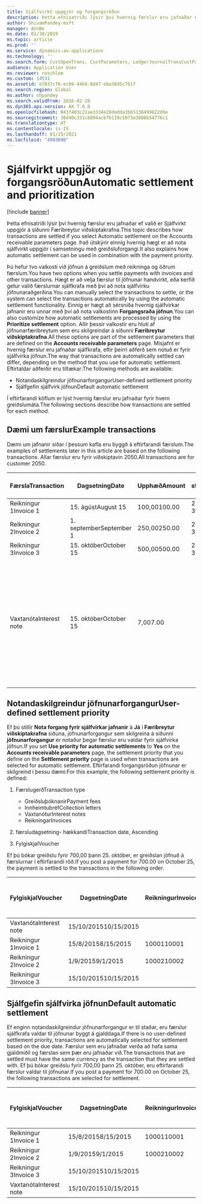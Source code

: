 ```yaml
---
title: Sjálfvirkt uppgjör og forgangsröðun
description: Þetta efnisatriði lýsir því hvernig færslur eru jafnaðar ef valið er Sjálfvirkt uppgjör á síðunni Færibreytur viðskiptakrafna. Það útskýrir einnig hvernig hægt er að nota sjálfvirkt uppgjör í samsetningu með greiðsluforgangi.
author: ShivamPandey-msft
manager: AnnBe
ms.date: 01/30/2019
ms.topic: article
ms.prod: ''
ms.service: dynamics-ax-applications
ms.technology: ''
ms.search.form: CustOpenTrans, CustParameters, LedgerJournalTransCustPaym
audience: Application User
ms.reviewer: roschlom
ms.custom: 14531
ms.assetid: e7837cf6-ec69-44b4-8d47-eba38d5c7b1f
ms.search.region: Global
ms.author: shpandey
ms.search.validFrom: 2016-02-28
ms.dyn365.ops.version: AX 7.0.0
ms.openlocfilehash: 043f403c22ae3334e28dedda3b65136499822d9e
ms.sourcegitcommit: 38d40c331c8894acb7b119c5073e3088b54776c1
ms.translationtype: HT
ms.contentlocale: is-IS
ms.lasthandoff: 01/15/2021
ms.locfileid: "4993090"
---
```

# <a name="automatic-settlement-and-prioritization"></a><span data-ttu-id="1ad1b-104">Sjálfvirkt uppgjör og forgangsröðun</span><span class="sxs-lookup"><span data-stu-id="1ad1b-104">Automatic settlement and prioritization</span></span>

[!include [banner](../includes/banner.md)]

<span data-ttu-id="1ad1b-105">Þetta efnisatriði lýsir því hvernig færslur eru jafnaðar ef valið er Sjálfvirkt uppgjör á síðunni Færibreytur viðskiptakrafna.</span><span class="sxs-lookup"><span data-stu-id="1ad1b-105">This topic describes how transactions are settled if you select Automatic settlement on the Accounts receivable parameters page.</span></span> <span data-ttu-id="1ad1b-106">Það útskýrir einnig hvernig hægt er að nota sjálfvirkt uppgjör í samsetningu með greiðsluforgangi.</span><span class="sxs-lookup"><span data-stu-id="1ad1b-106">It also explains how automatic settlement can be used in combination with the payment priority.</span></span>

<span data-ttu-id="1ad1b-107">Þú hefur tvo valkosti við jöfnun á greiðslum með reikninga og öðrum færslum.</span><span class="sxs-lookup"><span data-stu-id="1ad1b-107">You have two options when you settle payments with invoices and other transactions.</span></span> <span data-ttu-id="1ad1b-108">Hægt er að velja færslur til jöfnunar handvirkt, eða kerfið getur valið færslurnar sjálfkrafa með því að nota sjálfvirku jöfnunaraðgerðina.</span><span class="sxs-lookup"><span data-stu-id="1ad1b-108">You can manually select the transactions to settle, or the system can select the transactions automatically by using the automatic settlement functionality.</span></span> <span data-ttu-id="1ad1b-109">Einnig er hægt að sérsníða hvernig sjálfvirkar jafnanir eru unnar með því að nota valkostinn **Forgangsraða jöfnun**.</span><span class="sxs-lookup"><span data-stu-id="1ad1b-109">You can also customize how automatic settlements are processed by using the **Prioritize settlement** option.</span></span> <span data-ttu-id="1ad1b-110">Allir þessir valkostir eru hluti af jöfnunarfæribreytum sem eru skilgreindar á síðunni **Færibreytur viðskiptakrafna**.</span><span class="sxs-lookup"><span data-stu-id="1ad1b-110">All these options are part of the settlement parameters that are defined on the **Accounts receivable parameters** page.</span></span> <span data-ttu-id="1ad1b-111">Misjafnt er hvernig færslur eru jafnaðar sjálfkrafa, eftir þeirri aðferð sem notuð er fyrir sjálfvirka jöfnun.</span><span class="sxs-lookup"><span data-stu-id="1ad1b-111">The way that transactions are automatically settled can differ, depending on the method that you use for automatic settlement.</span></span> <span data-ttu-id="1ad1b-112">Eftirtaldar aðferðir eru tiltækar:</span><span class="sxs-lookup"><span data-stu-id="1ad1b-112">The following methods are available:</span></span>

-   <span data-ttu-id="1ad1b-113">Notandaskilgreindur jöfnunarforgangur</span><span class="sxs-lookup"><span data-stu-id="1ad1b-113">User-defined settlement priority</span></span>
-   <span data-ttu-id="1ad1b-114">Sjálfgefin sjálfvirk jöfnun</span><span class="sxs-lookup"><span data-stu-id="1ad1b-114">Default automatic settlement</span></span>

<span data-ttu-id="1ad1b-115">Í eftirfarandi köflum er lýst hvernig færslur eru jafnaðar fyrir hvern greiðslumáta.</span><span class="sxs-lookup"><span data-stu-id="1ad1b-115">The following sections describe how transactions are settled for each method.</span></span>

## <a name="example-transactions"></a><span data-ttu-id="1ad1b-116">Dæmi um færslur</span><span class="sxs-lookup"><span data-stu-id="1ad1b-116">Example transactions</span></span>
<span data-ttu-id="1ad1b-117">Dæmi um jafnanir síðar í þessum kafla eru byggð á eftirfarandi færslum.</span><span class="sxs-lookup"><span data-stu-id="1ad1b-117">The examples of settlements later in this article are based on the following transactions.</span></span> <span data-ttu-id="1ad1b-118">Allar færslur eru fyrir viðskiptavin 2050.</span><span class="sxs-lookup"><span data-stu-id="1ad1b-118">All transactions are for customer 2050.</span></span>

| <span data-ttu-id="1ad1b-119">Færsla</span><span class="sxs-lookup"><span data-stu-id="1ad1b-119">Transaction</span></span>   | <span data-ttu-id="1ad1b-120">Dagsetning</span><span class="sxs-lookup"><span data-stu-id="1ad1b-120">Date</span></span>        | <span data-ttu-id="1ad1b-121">Upphæð</span><span class="sxs-lookup"><span data-stu-id="1ad1b-121">Amount</span></span> | <span data-ttu-id="1ad1b-122">Skilmálar staðgreiðsluafsláttar</span><span class="sxs-lookup"><span data-stu-id="1ad1b-122">Cash discount terms</span></span> | <span data-ttu-id="1ad1b-123">Dagsetning staðgreiðsluafsláttar</span><span class="sxs-lookup"><span data-stu-id="1ad1b-123">Cash discount date</span></span> | <span data-ttu-id="1ad1b-124">Athugasemdir</span><span class="sxs-lookup"><span data-stu-id="1ad1b-124">Comments</span></span>                                                                                                                                                                                      |
|---------------|-------------|--------|---------------------|--------------------|-----------------------------------------------------------------------------------------------------------------------------------------------------------------------------------------------|
| <span data-ttu-id="1ad1b-125">Reikningur 1</span><span class="sxs-lookup"><span data-stu-id="1ad1b-125">Invoice 1</span></span>     | <span data-ttu-id="1ad1b-126">15. ágúst</span><span class="sxs-lookup"><span data-stu-id="1ad1b-126">August 15</span></span>   | <span data-ttu-id="1ad1b-127">100,00</span><span class="sxs-lookup"><span data-stu-id="1ad1b-127">100.00</span></span> | <span data-ttu-id="1ad1b-128">2%14, Net 30</span><span class="sxs-lookup"><span data-stu-id="1ad1b-128">2%14, Net 30</span></span>        | <span data-ttu-id="1ad1b-129">29. ágúst</span><span class="sxs-lookup"><span data-stu-id="1ad1b-129">August 29</span></span>          |                                                                                                                                                                                               |
| <span data-ttu-id="1ad1b-130">Reikningur 2</span><span class="sxs-lookup"><span data-stu-id="1ad1b-130">Invoice 2</span></span>     | <span data-ttu-id="1ad1b-131">1. september</span><span class="sxs-lookup"><span data-stu-id="1ad1b-131">September 1</span></span> | <span data-ttu-id="1ad1b-132">250,00</span><span class="sxs-lookup"><span data-stu-id="1ad1b-132">250.00</span></span> | <span data-ttu-id="1ad1b-133">2%14, Net 30</span><span class="sxs-lookup"><span data-stu-id="1ad1b-133">2%14, Net 30</span></span>        | <span data-ttu-id="1ad1b-134">15. september</span><span class="sxs-lookup"><span data-stu-id="1ad1b-134">September 15</span></span>       |                                                                                                                                                                                               |
| <span data-ttu-id="1ad1b-135">Reikningur 3</span><span class="sxs-lookup"><span data-stu-id="1ad1b-135">Invoice 3</span></span>     | <span data-ttu-id="1ad1b-136">15. október</span><span class="sxs-lookup"><span data-stu-id="1ad1b-136">October 15</span></span>  | <span data-ttu-id="1ad1b-137">500,00</span><span class="sxs-lookup"><span data-stu-id="1ad1b-137">500.00</span></span> | <span data-ttu-id="1ad1b-138">2% 14/Net 30</span><span class="sxs-lookup"><span data-stu-id="1ad1b-138">2% 14/Net 30</span></span>        | <span data-ttu-id="1ad1b-139">29. október</span><span class="sxs-lookup"><span data-stu-id="1ad1b-139">October 29</span></span>         |                                                                                                                                                                                               |
| <span data-ttu-id="1ad1b-140">Vaxtanóta</span><span class="sxs-lookup"><span data-stu-id="1ad1b-140">Interest note</span></span> | <span data-ttu-id="1ad1b-141">15. október</span><span class="sxs-lookup"><span data-stu-id="1ad1b-141">October 15</span></span>  | <span data-ttu-id="1ad1b-142">7,00</span><span class="sxs-lookup"><span data-stu-id="1ad1b-142">7.00</span></span>   |                     |                    | <span data-ttu-id="1ad1b-143">Þessi vaxtanóta er fyrir reikning 1 og 2.</span><span class="sxs-lookup"><span data-stu-id="1ad1b-143">This interest note is for invoice 1 and invoice 2.</span></span> <span data-ttu-id="1ad1b-144">Upphæðin er reiknuð sem 2 prósent vextir á upphæðir sem eru 30 eða fleiri daga fram yfir gjalddaga.</span><span class="sxs-lookup"><span data-stu-id="1ad1b-144">The amount is calculated as 2-percent interest on amounts that are 30 or more days past due.</span></span> <span data-ttu-id="1ad1b-145">Til dæmis, 0,02 × (100,00 + 250,00) = 7,00.</span><span class="sxs-lookup"><span data-stu-id="1ad1b-145">For example, 0.02 × (100.00 + 250.00) = 7.00.</span></span> |

## <a name="user-defined-settlement-priority"></a><span data-ttu-id="1ad1b-146">Notandaskilgreindur jöfnunarforgangur</span><span class="sxs-lookup"><span data-stu-id="1ad1b-146">User-defined settlement priority</span></span>
<span data-ttu-id="1ad1b-147">Ef þú stillir **Nota forgang fyrir sjálfvirkar jafnanir** á **Já** í **Færibreytur viðskiptakrafna** síðuna, jöfnunarforgangur sem skilgreina á síðunni **jöfnunarforgangur** er notaður þegar færslur eru valdar fyrir sjálfvirka jöfnun.</span><span class="sxs-lookup"><span data-stu-id="1ad1b-147">If you set **Use priority for automatic settlements** to **Yes** on the **Accounts receivable parameters** page, the settlement priority that you define on the **Settlement priority** page is used when transactions are selected for automatic settlement.</span></span> <span data-ttu-id="1ad1b-148">Eftirfarandi forgangsröðun jöfnunar er skilgreind í þessu dæmi:</span><span class="sxs-lookup"><span data-stu-id="1ad1b-148">For this example, the following settlement priority is defined:</span></span>

1.  <span data-ttu-id="1ad1b-149">Færslugerð</span><span class="sxs-lookup"><span data-stu-id="1ad1b-149">Transaction type</span></span>
    -   <span data-ttu-id="1ad1b-150">Greiðsluþóknanir</span><span class="sxs-lookup"><span data-stu-id="1ad1b-150">Payment fees</span></span>
    -   <span data-ttu-id="1ad1b-151">Innheimtubréf</span><span class="sxs-lookup"><span data-stu-id="1ad1b-151">Collection letters</span></span>
    -   <span data-ttu-id="1ad1b-152">Vaxtanótur</span><span class="sxs-lookup"><span data-stu-id="1ad1b-152">Interest notes</span></span>
    -   <span data-ttu-id="1ad1b-153">Reikningar</span><span class="sxs-lookup"><span data-stu-id="1ad1b-153">Invoices</span></span>

2.  <span data-ttu-id="1ad1b-154">færsludagsetning- hækkandi</span><span class="sxs-lookup"><span data-stu-id="1ad1b-154">Transaction date, Ascending</span></span>
3.  <span data-ttu-id="1ad1b-155">Fylgiskjal</span><span class="sxs-lookup"><span data-stu-id="1ad1b-155">Voucher</span></span>

<span data-ttu-id="1ad1b-156">Ef þú bókar greiðslu fyrir 700,00 þann 25. október, er greiðslan jöfnuð á færslurnar í eftirfarandi röð.</span><span class="sxs-lookup"><span data-stu-id="1ad1b-156">If you post a payment for 700.00 on October 25, the payment is settled to the transactions in the following order.</span></span>

| <span data-ttu-id="1ad1b-157">Fylgiskjal</span><span class="sxs-lookup"><span data-stu-id="1ad1b-157">Voucher</span></span>       | <span data-ttu-id="1ad1b-158">Dagsetning</span><span class="sxs-lookup"><span data-stu-id="1ad1b-158">Date</span></span>       | <span data-ttu-id="1ad1b-159">Reikningur</span><span class="sxs-lookup"><span data-stu-id="1ad1b-159">Invoice</span></span> | <span data-ttu-id="1ad1b-160">Upphæð í gjaldmiðli færslu</span><span class="sxs-lookup"><span data-stu-id="1ad1b-160">Amount in transaction currency</span></span> | <span data-ttu-id="1ad1b-161">Upphæð til jöfnunar</span><span class="sxs-lookup"><span data-stu-id="1ad1b-161">Amount to settle</span></span> | <span data-ttu-id="1ad1b-162">Staða</span><span class="sxs-lookup"><span data-stu-id="1ad1b-162">Balance</span></span> | <span data-ttu-id="1ad1b-163">Gjaldmiðill</span><span class="sxs-lookup"><span data-stu-id="1ad1b-163">Currency</span></span> |
|---------------|------------|---------|--------------------------------|------------------|---------|----------|
| <span data-ttu-id="1ad1b-164">Vaxtanóta</span><span class="sxs-lookup"><span data-stu-id="1ad1b-164">Interest note</span></span> | <span data-ttu-id="1ad1b-165">15/10/2015</span><span class="sxs-lookup"><span data-stu-id="1ad1b-165">10/15/2015</span></span> |         | <span data-ttu-id="1ad1b-166">7,00</span><span class="sxs-lookup"><span data-stu-id="1ad1b-166">7.00</span></span>                           | <span data-ttu-id="1ad1b-167">7,00</span><span class="sxs-lookup"><span data-stu-id="1ad1b-167">7.00</span></span>             | <span data-ttu-id="1ad1b-168">0,00</span><span class="sxs-lookup"><span data-stu-id="1ad1b-168">0.00</span></span>    | <span data-ttu-id="1ad1b-169">USD</span><span class="sxs-lookup"><span data-stu-id="1ad1b-169">USD</span></span>      |
| <span data-ttu-id="1ad1b-170">Reikningur 1</span><span class="sxs-lookup"><span data-stu-id="1ad1b-170">Invoice 1</span></span>     | <span data-ttu-id="1ad1b-171">15/8/2015</span><span class="sxs-lookup"><span data-stu-id="1ad1b-171">8/15/2015</span></span>  | <span data-ttu-id="1ad1b-172">10001</span><span class="sxs-lookup"><span data-stu-id="1ad1b-172">10001</span></span>   | <span data-ttu-id="1ad1b-173">100,00</span><span class="sxs-lookup"><span data-stu-id="1ad1b-173">100.00</span></span>                         | <span data-ttu-id="1ad1b-174">100,00</span><span class="sxs-lookup"><span data-stu-id="1ad1b-174">100.00</span></span>           | <span data-ttu-id="1ad1b-175">0,00</span><span class="sxs-lookup"><span data-stu-id="1ad1b-175">0.00</span></span>    | <span data-ttu-id="1ad1b-176">USD</span><span class="sxs-lookup"><span data-stu-id="1ad1b-176">USD</span></span>      |
| <span data-ttu-id="1ad1b-177">Reikningur 2</span><span class="sxs-lookup"><span data-stu-id="1ad1b-177">Invoice 2</span></span>     | <span data-ttu-id="1ad1b-178">1/9/2015</span><span class="sxs-lookup"><span data-stu-id="1ad1b-178">9/1/2015</span></span>   | <span data-ttu-id="1ad1b-179">10002</span><span class="sxs-lookup"><span data-stu-id="1ad1b-179">10002</span></span>   | <span data-ttu-id="1ad1b-180">250,00</span><span class="sxs-lookup"><span data-stu-id="1ad1b-180">250.00</span></span>                         | <span data-ttu-id="1ad1b-181">250,00</span><span class="sxs-lookup"><span data-stu-id="1ad1b-181">250.00</span></span>           | <span data-ttu-id="1ad1b-182">0,00</span><span class="sxs-lookup"><span data-stu-id="1ad1b-182">0.00</span></span>    | <span data-ttu-id="1ad1b-183">USD</span><span class="sxs-lookup"><span data-stu-id="1ad1b-183">USD</span></span>      |
| <span data-ttu-id="1ad1b-184">Reikningur 3</span><span class="sxs-lookup"><span data-stu-id="1ad1b-184">Invoice 3</span></span>     | <span data-ttu-id="1ad1b-185">15/10/2015</span><span class="sxs-lookup"><span data-stu-id="1ad1b-185">10/15/2015</span></span> |         | <span data-ttu-id="1ad1b-186">500,00</span><span class="sxs-lookup"><span data-stu-id="1ad1b-186">500.00</span></span>                         | <span data-ttu-id="1ad1b-187">343,00</span><span class="sxs-lookup"><span data-stu-id="1ad1b-187">343.00</span></span>           | <span data-ttu-id="1ad1b-188">157.00</span><span class="sxs-lookup"><span data-stu-id="1ad1b-188">157.00</span></span>  | <span data-ttu-id="1ad1b-189">USD</span><span class="sxs-lookup"><span data-stu-id="1ad1b-189">USD</span></span>      |

## <a name="default-automatic-settlement"></a><span data-ttu-id="1ad1b-190">Sjálfgefin sjálfvirka jöfnun</span><span class="sxs-lookup"><span data-stu-id="1ad1b-190">Default automatic settlement</span></span>
<span data-ttu-id="1ad1b-191">Ef enginn notandaskilgreindur jöfnunarforgangur er til staðar, eru færslur sjálfkrafa valdar til jöfnunar byggt á gjalddaga.</span><span class="sxs-lookup"><span data-stu-id="1ad1b-191">If there is no user-defined settlement priority, transactions are automatically selected for settlement based on the due date.</span></span> <span data-ttu-id="1ad1b-192">Færslur sem eru jafnaðar verða að hafa sama gjaldmiðil og færslan sem þær eru jafnaðar við.</span><span class="sxs-lookup"><span data-stu-id="1ad1b-192">The transactions that are settled must have the same currency as the transaction that they are settled with.</span></span> <span data-ttu-id="1ad1b-193">Ef þú bókar greiðslu fyrir 700,00 þann 25. október, eru eftirfarandi færslur valdar til jöfnunar.</span><span class="sxs-lookup"><span data-stu-id="1ad1b-193">If you post a payment for 700.00 on October 25, the following transactions are selected for settlement.</span></span>

| <span data-ttu-id="1ad1b-194">Fylgiskjal</span><span class="sxs-lookup"><span data-stu-id="1ad1b-194">Voucher</span></span>       | <span data-ttu-id="1ad1b-195">Dagsetning</span><span class="sxs-lookup"><span data-stu-id="1ad1b-195">Date</span></span>       | <span data-ttu-id="1ad1b-196">Reikningur</span><span class="sxs-lookup"><span data-stu-id="1ad1b-196">Invoice</span></span> | <span data-ttu-id="1ad1b-197">Upphæð í gjaldmiðli færslu</span><span class="sxs-lookup"><span data-stu-id="1ad1b-197">Amount in transaction currency</span></span> | <span data-ttu-id="1ad1b-198">Upphæð til jöfnunar</span><span class="sxs-lookup"><span data-stu-id="1ad1b-198">Amount to settle</span></span> | <span data-ttu-id="1ad1b-199">Staða</span><span class="sxs-lookup"><span data-stu-id="1ad1b-199">Balance</span></span> | <span data-ttu-id="1ad1b-200">Gjaldmiðill</span><span class="sxs-lookup"><span data-stu-id="1ad1b-200">Currency</span></span> |
|---------------|------------|---------|--------------------------------|------------------|---------|----------|
| <span data-ttu-id="1ad1b-201">Reikningur 1</span><span class="sxs-lookup"><span data-stu-id="1ad1b-201">Invoice 1</span></span>     | <span data-ttu-id="1ad1b-202">15/8/2015</span><span class="sxs-lookup"><span data-stu-id="1ad1b-202">8/15/2015</span></span>  | <span data-ttu-id="1ad1b-203">10001</span><span class="sxs-lookup"><span data-stu-id="1ad1b-203">10001</span></span>   | <span data-ttu-id="1ad1b-204">100,00</span><span class="sxs-lookup"><span data-stu-id="1ad1b-204">100.00</span></span>                         | <span data-ttu-id="1ad1b-205">100,00</span><span class="sxs-lookup"><span data-stu-id="1ad1b-205">100.00</span></span>           | <span data-ttu-id="1ad1b-206">0,00</span><span class="sxs-lookup"><span data-stu-id="1ad1b-206">0.00</span></span>    | <span data-ttu-id="1ad1b-207">USD</span><span class="sxs-lookup"><span data-stu-id="1ad1b-207">USD</span></span>      |
| <span data-ttu-id="1ad1b-208">Reikningur 2</span><span class="sxs-lookup"><span data-stu-id="1ad1b-208">Invoice 2</span></span>     | <span data-ttu-id="1ad1b-209">1/9/2015</span><span class="sxs-lookup"><span data-stu-id="1ad1b-209">9/1/2015</span></span>   | <span data-ttu-id="1ad1b-210">10002</span><span class="sxs-lookup"><span data-stu-id="1ad1b-210">10002</span></span>   | <span data-ttu-id="1ad1b-211">250,00</span><span class="sxs-lookup"><span data-stu-id="1ad1b-211">250.00</span></span>                         | <span data-ttu-id="1ad1b-212">250,00</span><span class="sxs-lookup"><span data-stu-id="1ad1b-212">250.00</span></span>           | <span data-ttu-id="1ad1b-213">0,00</span><span class="sxs-lookup"><span data-stu-id="1ad1b-213">0.00</span></span>    | <span data-ttu-id="1ad1b-214">USD</span><span class="sxs-lookup"><span data-stu-id="1ad1b-214">USD</span></span>      |
| <span data-ttu-id="1ad1b-215">Reikningur 3</span><span class="sxs-lookup"><span data-stu-id="1ad1b-215">Invoice 3</span></span>     | <span data-ttu-id="1ad1b-216">15/10/2015</span><span class="sxs-lookup"><span data-stu-id="1ad1b-216">10/15/2015</span></span> |         | <span data-ttu-id="1ad1b-217">500.00</span><span class="sxs-lookup"><span data-stu-id="1ad1b-217">500.00</span></span>                         | <span data-ttu-id="1ad1b-218">350.00</span><span class="sxs-lookup"><span data-stu-id="1ad1b-218">350.00</span></span>           | <span data-ttu-id="1ad1b-219">150.00</span><span class="sxs-lookup"><span data-stu-id="1ad1b-219">150.00</span></span>  | <span data-ttu-id="1ad1b-220">USD</span><span class="sxs-lookup"><span data-stu-id="1ad1b-220">USD</span></span>      |
| <span data-ttu-id="1ad1b-221">Vaxtanóta</span><span class="sxs-lookup"><span data-stu-id="1ad1b-221">Interest note</span></span> | <span data-ttu-id="1ad1b-222">15/10/2015</span><span class="sxs-lookup"><span data-stu-id="1ad1b-222">10/15/2015</span></span> |         | <span data-ttu-id="1ad1b-223">7.00</span><span class="sxs-lookup"><span data-stu-id="1ad1b-223">7.00</span></span>                           | <span data-ttu-id="1ad1b-224">0,00</span><span class="sxs-lookup"><span data-stu-id="1ad1b-224">0.00</span></span>             | <span data-ttu-id="1ad1b-225">7.00</span><span class="sxs-lookup"><span data-stu-id="1ad1b-225">7.00</span></span>    | <span data-ttu-id="1ad1b-226">USD</span><span class="sxs-lookup"><span data-stu-id="1ad1b-226">USD</span></span>      |





